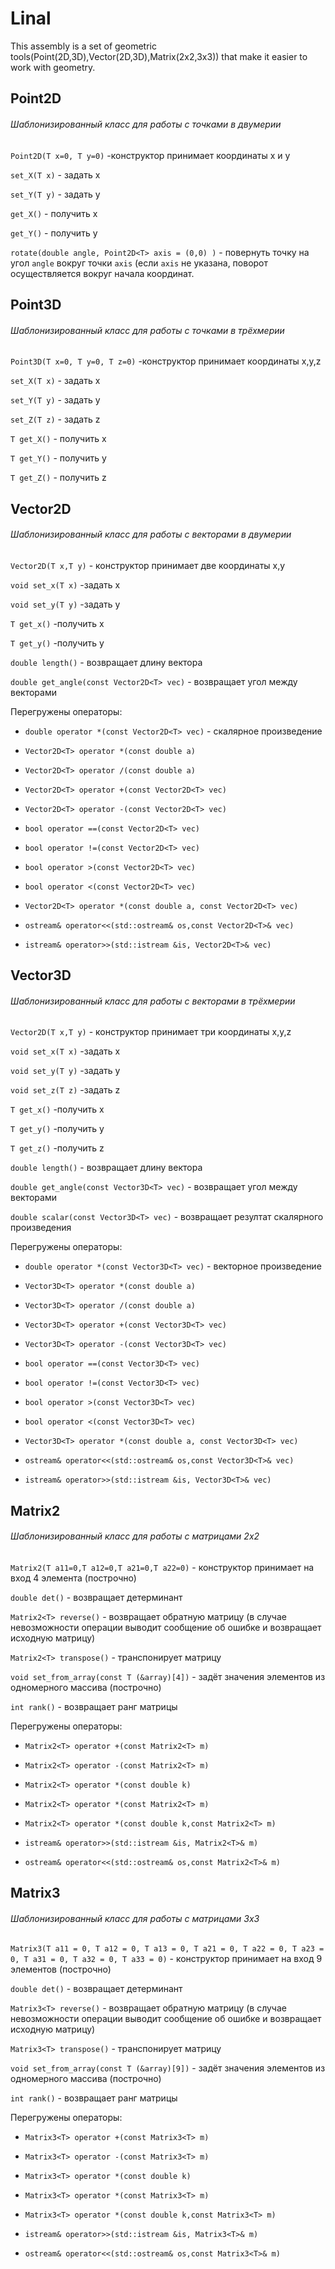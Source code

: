 # Linal
 This assembly is a set of geometric tools(Point(2D,3D),Vector(2D,3D),Matrix(2x2,3x3)) that make it easier to work with geometry.
## Point2D
###### Шаблонизированный класс для работы с точками в двумерии

 `Point2D(T x=0, T y=0)` -конструктор принимает координаты x и y  
        
 `set_X(T x)` - задать x  
 
 `set_Y(T y)` - задать y  

 `get_X()` - получить x  
 
 `get_Y()` - получить y  

 `rotate(double angle, Point2D<T> axis = (0,0) )` - повернуть точку на угол `angle` вокруг точки `axis` (если `axis` не указана, поворот   осуществляется вокруг начала координат.  


## Point3D
###### Шаблонизированный класс для работы с точками в трёхмерии

 `Point3D(T x=0, T y=0, T z=0)` -конструктор принимает координаты x,y,z
        
 `set_X(T x)` - задать x  
 
 `set_Y(T y)` - задать y  
 
 `set_Z(T z)` - задать z  

 `T get_X()` - получить x  
 
 `T get_Y()` - получить y  
 
 `T get_Z()` - получить z  

## Vector2D
###### Шаблонизированный класс для работы с векторами в двумерии


`Vector2D(T x,T y)` - конструктор принимает две координаты x,y

`void set_x(T x)` -задать x

`void set_y(T y)` -задать y

`T get_x()` -получить x

`T get_y()` -получить y

`double length()` - возвращает длину вектора

`double get_angle(const Vector2D<T> vec)` - возвращает угол между векторами

Перегружены операторы:

* `double operator *(const Vector2D<T> vec)`  - скалярное произведение

* `Vector2D<T> operator *(const double a)`

* `Vector2D<T> operator /(const double a)`

* `Vector2D<T> operator +(const Vector2D<T> vec)`

* `Vector2D<T> operator -(const Vector2D<T> vec)`

* `bool operator ==(const Vector2D<T> vec)`

* `bool operator !=(const Vector2D<T> vec)`

* `bool operator >(const Vector2D<T> vec)`

* `bool operator <(const Vector2D<T> vec)`

* `Vector2D<T> operator *(const double a, const Vector2D<T> vec)`

* `ostream& operator<<(std::ostream& os,const Vector2D<T>& vec)`

* `istream& operator>>(std::istream &is, Vector2D<T>& vec)`


## Vector3D
###### Шаблонизированный класс для работы с векторами в трёхмерии


`Vector2D(T x,T y)` - конструктор принимает три координаты x,y,z

`void set_x(T x)` -задать x

`void set_y(T y)` -задать y

`void set_z(T z)` -задать z

`T get_x()` -получить x

`T get_y()` -получить y

`T get_z()` -получить z

`double length()` - возвращает длину вектора

`double get_angle(const Vector3D<T> vec)` - возвращает угол между векторами

`double scalar(const Vector3D<T> vec)` - возвращает резултат скалярного произведения

Перегружены операторы:

* `double operator *(const Vector3D<T> vec)` - векторное произведение

* `Vector3D<T> operator *(const double a)` 

* `Vector3D<T> operator /(const double a)`

* `Vector3D<T> operator +(const Vector3D<T> vec)`

* `Vector3D<T> operator -(const Vector3D<T> vec)`

* `bool operator ==(const Vector3D<T> vec)`

* `bool operator !=(const Vector3D<T> vec)`

* `bool operator >(const Vector3D<T> vec)`

* `bool operator <(const Vector3D<T> vec)`

* `Vector3D<T> operator *(const double a, const Vector3D<T> vec)`

* `ostream& operator<<(std::ostream& os,const Vector3D<T>& vec)`

* `istream& operator>>(std::istream &is, Vector3D<T>& vec)`


## Matrix2
###### Шаблонизированный класс для работы с матрицами 2x2


  `Matrix2(T a11=0,T a12=0,T a21=0,T a22=0)` - конструктор принимает на вход 4 элемента (построчно)

  `double det()` - возвращает детерминант
  
  `Matrix2<T> reverse()` - возвращает обратную матрицу (в случае невозможности операции выводит сообщение об ошибке и возвращает исходную матрицу)
  
  `Matrix2<T> transpose()` - транспонирует матрицу
  
  `void set_from_array(const T (&array)[4])` - задёт значения элементов из одномерного массива (построчно)
  
  `int rank()` - возвращает ранг матрицы
    
Перегружены операторы:    
* `Matrix2<T> operator +(const Matrix2<T> m)`

* `Matrix2<T> operator -(const Matrix2<T> m)`

* `Matrix2<T> operator *(const double k)`

* `Matrix2<T> operator *(const Matrix2<T> m)`

* `Matrix2<T> operator *(const double k,const Matrix2<T> m)`

* `istream& operator>>(std::istream &is, Matrix2<T>& m)`

* `ostream& operator<<(std::ostream& os,const Matrix2<T>& m)`



## Matrix3
###### Шаблонизированный класс для работы с матрицами 3x3


  `Matrix3(T a11 = 0, T a12 = 0, T a13 = 0, T a21 = 0, T a22 = 0, T a23 = 0, T a31 = 0, T a32 = 0, T a33 = 0)` - конструктор принимает на вход 9 элементов (построчно)

  `double det()` - возвращает детерминант
  
  `Matrix3<T> reverse()` - возвращает обратную матрицу (в случае невозможности операции выводит сообщение об ошибке и возвращает исходную матрицу)
  
  `Matrix3<T> transpose()` - транспонирует матрицу
  
  `void set_from_array(const T (&array)[9])` - задёт значения элементов из одномерного массива (построчно)
  
  `int rank()` - возвращает ранг матрицы
    
Перегружены операторы:    
* `Matrix3<T> operator +(const Matrix3<T> m)`

* `Matrix3<T> operator -(const Matrix3<T> m)`

* `Matrix3<T> operator *(const double k)`

* `Matrix3<T> operator *(const Matrix3<T> m)`

* `Matrix3<T> operator *(const double k,const Matrix3<T> m)`

* `istream& operator>>(std::istream &is, Matrix3<T>& m)`

* `ostream& operator<<(std::ostream& os,const Matrix3<T>& m)`


